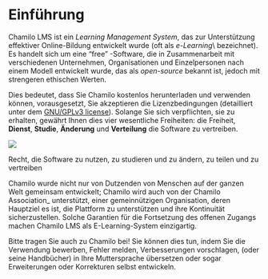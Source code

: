 
# Einführung

Chamilo LMS ist ein _Learning Management System_, das zur Unterstützung effektiver Online-Bildung entwickelt wurde \(oft als _e-Learning_\ bezeichnet). Es handelt sich um eine “free” -Software, die in Zusammenarbeit mit verschiedenen Unternehmen, Organisationen und Einzelpersonen nach einem Modell entwickelt wurde, das als _open-source_ bekannt ist, jedoch mit strengeren ethischen Werten.

Dies bedeutet, dass Sie Chamilo kostenlos herunterladen und verwenden können, vorausgesetzt, Sie akzeptieren die Lizenzbedingungen \(detailliert unter dem [GNU/GPLv3 license](http://www.gnu.org/licenses/quick-guide-gplv3.html)\). Solange Sie sich verpflichten, sie zu erhalten, gewährt Ihnen dies vier wesentliche Freiheiten: die Freiheit, **Dienst**, **Studie**, **Änderung** und **Verteilung** die Software zu vertreiben.

![](../../.gitbook/assets/images268%20%287%29.png)

Recht, die Software zu nutzen, zu studieren und zu ändern, zu teilen und zu vertreiben

Chamilo wurde nicht nur von Dutzenden von Menschen auf der ganzen Welt gemeinsam entwickelt; Chamilo wird auch von der Chamilo Association_ unterstützt, einer gemeinnützigen Organisation, deren Hauptziel es ist, die Plattform zu unterstützen und ihre Kontinuität sicherzustellen. Solche Garantien für die Fortsetzung des offenen Zugangs machen Chamilo LMS als E-Learning-System einzigartig.

Bitte tragen Sie auch zu Chamilo bei! Sie können dies tun, indem Sie die Verwendung bewerben, Fehler melden, Verbesserungen vorschlagen, \(oder seine Handbücher\) in Ihre Muttersprache übersetzen oder sogar Erweiterungen oder Korrekturen selbst entwickeln.
